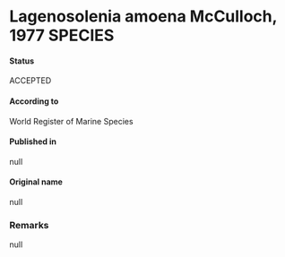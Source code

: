 Lagenosolenia amoena McCulloch, 1977 SPECIES
=======

#### Status
ACCEPTED

#### According to
World Register of Marine Species

#### Published in
null

#### Original name
null

### Remarks
null